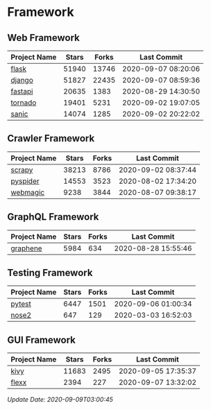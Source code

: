 # Framework

## Web Framework

| Project Name | Stars | Forks | Last Commit |
| ------------ | ----- | ----- | ----------- |
| [flask](https://github.com/pallets/flask) | 51940 | 13746 | 2020-09-07 08:20:06 |
| [django](https://github.com/django/django) | 51827 | 22435 | 2020-09-07 08:59:36 |
| [fastapi](https://github.com/tiangolo/fastapi) | 20635 | 1383 | 2020-08-29 14:30:50 |
| [tornado](https://github.com/tornadoweb/tornado) | 19401 | 5231 | 2020-09-02 19:07:05 |
| [sanic](https://github.com/huge-success/sanic) | 14074 | 1285 | 2020-09-02 20:22:02 |

## Crawler Framework

| Project Name | Stars | Forks | Last Commit |
| ------------ | ----- | ----- | ----------- |
| [scrapy](https://github.com/scrapy/scrapy) | 38213 | 8786 | 2020-09-02 08:37:44 |
| [pyspider](https://github.com/binux/pyspider) | 14553 | 3523 | 2020-08-02 17:34:20 |
| [webmagic](https://github.com/code4craft/webmagic) | 9238 | 3844 | 2020-08-07 09:38:17 |

## GraphQL Framework

| Project Name | Stars | Forks | Last Commit |
| ------------ | ----- | ----- | ----------- |
| [graphene](https://github.com/graphql-python/graphene) | 5984 | 634 | 2020-08-28 15:55:46 |

## Testing Framework

| Project Name | Stars | Forks | Last Commit |
| ------------ | ----- | ----- | ----------- |
| [pytest](https://github.com/pytest-dev/pytest) | 6447 | 1501 | 2020-09-06 01:00:34 |
| [nose2](https://github.com/nose-devs/nose2) | 647 | 129 | 2020-03-03 16:52:03 |

## GUI Framework

| Project Name | Stars | Forks | Last Commit |
| ------------ | ----- | ----- | ----------- |
| [kivy](https://github.com/kivy/kivy) | 11683 | 2495 | 2020-09-05 17:35:37 |
| [flexx](https://github.com/flexxui/flexx) | 2394 | 227 | 2020-09-07 13:32:02 |

*Update Date: 2020-09-09T03:00:45*